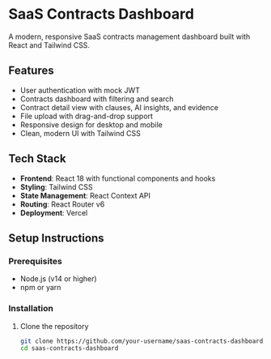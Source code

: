 # SaaS Contracts Dashboard

A modern, responsive SaaS contracts management dashboard built with React and Tailwind CSS.

## Features

- User authentication with mock JWT
- Contracts dashboard with filtering and search
- Contract detail view with clauses, AI insights, and evidence
- File upload with drag-and-drop support
- Responsive design for desktop and mobile
- Clean, modern UI with Tailwind CSS

## Tech Stack

- **Frontend**: React 18 with functional components and hooks
- **Styling**: Tailwind CSS
- **State Management**: React Context API
- **Routing**: React Router v6
- **Deployment**: Vercel

## Setup Instructions

### Prerequisites

- Node.js (v14 or higher)
- npm or yarn

### Installation

1. Clone the repository
   ```bash
   git clone https://github.com/your-username/saas-contracts-dashboard.git
   cd saas-contracts-dashboard